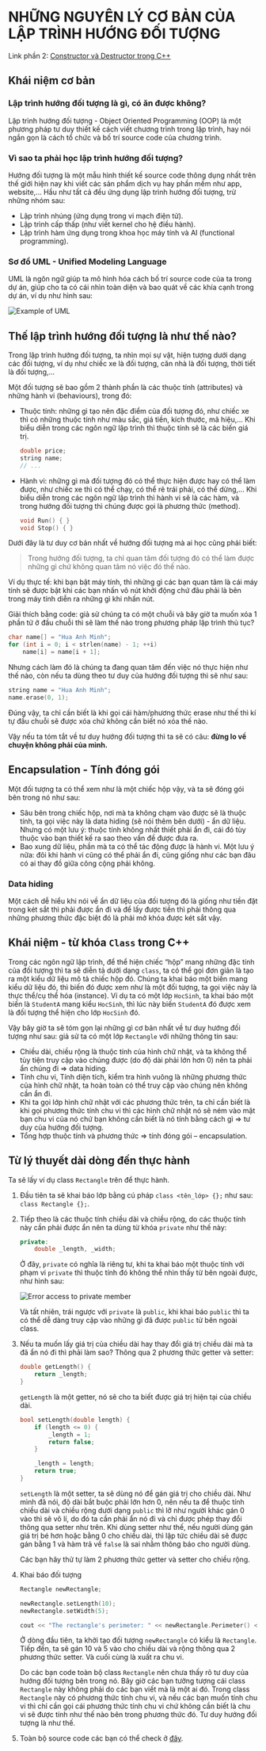 <script async src="//pagead2.googlesyndication.com/pagead/js/adsbygoogle.js"></script>
<script>
  (adsbygoogle = window.adsbygoogle || []).push({
    google_ad_client: "ca-pub-9249300980094732",
    enable_page_level_ads: true
  });
</script>

# NHỮNG NGUYÊN LÝ CƠ BẢN CỦA LẬP TRÌNH HƯỚNG ĐỐI TƯỢNG

Link phần 2: [Constructor và Destructor trong C++](https://tapnhamblog.github.io/2018/06/03/H%C6%B0%E1%BB%9Bng-%C4%90%E1%BB%91i-T%C6%B0%E1%BB%A3ng-trong-C++-(-ph%E1%BA%A7n-2-).html)

## Khái niệm cơ bản

### Lập trình hướng đối tượng là gì, có ăn được không?
Lập trình hướng đối tượng - Object Oriented Programming (OOP) là một phương pháp tư duy thiết kế cách viết chương trình trong lập trình, hay nói ngắn gọn là cách tổ chức và bố trí source code của chương trình.

### Vì sao ta phải học lập trình hướng đối tượng?
Hướng đối tượng là một mẫu hình thiết kế source code thông dụng nhất trên thế giới hiện nay khi viết các sản phẩm dịch vụ hay phần mềm như app, website,... Hầu như tất cả đều ứng dụng lập trình hướng đối tượng, trừ những nhóm sau:

* Lập trình nhúng (ứng dụng trong vi mạch điện tử).
* Lập trình cấp thấp (như viết kernel cho hệ điều hành).
* Lập trình hàm ứng dụng trong khoa học máy tính và AI (functional programming).

### Sơ đồ UML - Unified Modeling Language
UML là ngôn ngữ giúp ta mô hình hóa cách bố trí source code của ta trong dự án, giúp cho ta có cái nhìn toàn diện và bao quát về các khía cạnh trong dự án, ví dụ như hình sau:

![Example of UML](https://tapnhamblog.github.io/_img/UML_example.png)

## Thế lập trình hướng đối tượng là như thế nào?

Trong lập trình hướng đối tượng, ta nhìn mọi sự vật, hiện tượng dưới dạng các đối tượng, ví dụ như chiếc xe là đối tượng, căn nhà là đối tượng, thời tiết là đối tượng,...

Một đối tượng sẽ bao gồm 2 thành phần là các thuộc tính (attributes) và những hành vi (behaviours), trong đó:

* Thuộc tính: những gì tạo nên đặc điểm của đối tượng đó, như chiếc xe thì có những thuộc tính như màu sắc, giá tiền, kích thước, mã hiệu,... Khi biểu diễn trong các ngôn ngữ lập trình thì thuộc tính sẽ là các biến giá trị.
    ```cpp
    double price;
    string name;
    // ...
    ```
* Hành vi: những gì mà đối tượng đó có thể thực hiện được hay có thể làm được, như chiếc xe thì có thể chạy, có thể rẽ trái phải, có thể dừng,... Khi biểu diễn trong các ngôn ngữ lập trình thì hành vi sẽ là các hàm, và trong hướng đối tượng thì chúng được gọi là phương thức (method).
    ```cpp
    void Run() { }
    void Stop() { }
    ```

Dưới đây là tư duy cơ bản nhất về hướng đối tượng mà ai học cũng phải biết:

> Trong hướng đối tượng, ta chỉ quan tâm đối tượng đó có thể làm được những gì chứ không quan tâm nó việc đó thế nào.

Ví dụ thực tế: khi bạn bật máy tính, thì những gì các bạn quan tâm là cái máy tính sẽ được bật khi các bạn nhấn vô nút khởi động chứ đâu phải là bên trong máy tính diễn ra những gì khi nhấn nút.

Giải thích bằng code: giả sử chúng ta có một chuỗi và bây giờ ta muốn xóa 1 phần tử ở đầu chuỗi thì sẽ làm thế nào trong phương pháp lập trình thủ tục?

```cpp
char name[] = "Hua Anh Minh";
for (int i = 0; i < strlen(name) - 1; ++i)
    name[i] = name[i + 1];
```

Nhưng cách làm đó là chúng ta đang quan tâm đến việc nó thực hiện như thế nào, còn nếu ta dùng theo tư duy của hướng đối tượng thì sẽ như sau:

```cpp
string name = "Hua Anh Minh";
name.erase(0, 1);
```

Đúng vậy, ta chỉ cần biết là khi gọi cái hàm/phương thức erase như thế thì kí tự đầu chuỗi sẽ được xóa chứ không cần biết nó xóa thế nào.

Vậy nếu ta tóm tắt về tư duy hướng đối tượng thì ta sẽ có câu: <b>đừng lo về chuyện không phải của mình.</b>

## Encapsulation - Tính đóng gói

Một đối tượng ta có thể xem như là một chiếc hộp vậy, và ta sẽ đóng gói bên trong nó như sau:

* Sâu bên trong chiếc hộp, nơi mà ta không chạm vào được sẽ là thuộc tính, ta gọi việc này là data hiding (sẽ nói thêm bên dưới) - ẩn dữ liệu. Nhưng có một lưu ý: thuộc tính không nhất thiết phải ẩn đi, cái đó tùy thuộc vào bạn thiết kế ra sao theo vấn đề được đưa ra.
* Bao xung dữ liệu, phần mà ta có thể tác động được là hành vi. Một lưu ý nữa: đôi khi hành vi cũng có thể phải ẩn đi, cũng giống như các bạn đâu có ai thay đồ giữa công cộng phải không.

### Data hiding

Một cách dễ hiểu khi nói về ẩn dữ liệu của đối tượng đó là giống như tiền đặt trong két sắt thì phải được ẩn đi và để lấy được tiền thì phải thông qua những phương thức đặc biệt đó là phải mở khóa được két sắt vậy.

## Khái niệm - từ khóa `Class` trong C++

Trong các ngôn ngữ lập trình, để thể hiện chiếc “hộp” mang những đặc tính của đối tượng thì ta sẽ diễn tả dưới dạng `class`, ta có thể gọi đơn giản là tạo ra một kiểu dữ liệu mô tả chiếc hộp đó. Chúng ta khai báo một biến mang kiểu dữ liệu đó, thì biến đó được xem như là một đối tượng, ta gọi việc này là thực thể/cụ thể hóa (instance). Ví dụ ta có một lớp `HocSinh`, ta khai báo một biến là `StudentA` mang
kiểu `HocSinh`, thì lúc này biến `StudentA` đó được xem là đối tượng thể hiện cho lớp `HocSinh` đó.

Vậy bây giờ ta sẽ tóm gọn lại những gì cơ bản nhất về tư duy hướng đối tượng như sau: giả sử ta có một lớp `Rectangle` với những thông tin sau:

* Chiều dài, chiều rộng là thuộc tính của hình chữ nhật, và ta không thể tùy tiện truy cập vào chúng được (do độ dài phải lớn hơn 0) nên ta phải ẩn chúng đi => data hiding.
* Tính chu vi, Tính diện tích, kiểm tra hình vuông là những phương thức của hình chữ nhật, ta hoàn toàn có thể truy cập vào chúng nên không cần ẩn đi.
* Khi ta gọi lớp hình chữ nhật với các phương thức trên, ta chỉ cần biết là khi gọi phương thức tính chu vi thì các hình chữ nhật nó sẽ ném vào mặt bạn
chu vi của nó chứ bạn không cần biết là nó tính bằng cách gì => tư duy của hướng đối tượng.
* Tổng hợp thuộc tính và phương thức => tính đóng gói – encapsulation.

## Từ lý thuyết dài dòng đến thực hành

Ta sẽ lấy ví dụ class `Rectangle` trên để thực hành.

1. Đầu tiên ta sẽ khai báo lớp bằng cú pháp `class <tên_lớp> {};` như sau: `class Rectangle {};`.
2. Tiếp theo là các thuộc tính chiều dài và chiều rộng, do các thuộc tính này cần phải được ẩn nên ta dùng từ khóa `private` như thế này:
    ```cpp
    private:
        double _length, _width;
    ```
    Ở đây, `private` có nghĩa là riêng tư, khi ta khai báo một thuộc tính với phạm vi `private` thì thuộc tính đó không thể nhìn thấy từ bên ngoài được, như hình sau:
    
    ![Error access to private member](https://tapnhamblog.github.io/_img/error_access_to_private_member.PNG)

    Và tất nhiên, trái ngược với `private` là `public`, khi khai báo `public` thì ta có thể dễ dàng truy cập vào những gì đã được `public` từ bên ngoài class.
3. Nếu ta muốn lấy giá trị của chiều dài hay thay đổi giá trị chiều dài mà ta đã ẩn nó đi thì phải làm sao? Thông qua 2 phương thức getter và setter:

    ```cpp
    double getLength() {
        return _length;
    }
    ```

    `getLength` là một getter, nó sẽ cho ta biết được giá trị hiện tại của chiều dài.

    ```cpp
    bool setLength(double length) {
        if (length <= 0) {
            _length = 1;
            return false;
        }

        _length = length;
        return true;
    }
    ```

    `setLength` là một setter, ta sẽ dùng nó để gán giá trị cho chiều dài. Như mình đã nói, độ dài bắt buộc phải lớn hơn 0, nên nếu ta để thuộc tính chiều dài và chiều rộng dưới dạng `public` thì lỡ như người khác gán 0 vào thì sẽ vô lí, do đó ta cần phải ẩn nó đi và chỉ được phép thay đổi thông qua setter như trên. Khi dùng setter như thế, nếu người dùng gán giá trị bé hơn hoặc bằng 0 cho chiều dài, thì lập tức chiều dài sẽ được gán bằng 1 và hàm trả về `false` là sai nhằm thông báo cho người dùng.

    Các bạn hãy thử tự làm 2 phương thức getter và setter cho chiều rộng.
4. Khai báo đối tượng
    ```cpp
    Rectangle newRectangle;

    newRectangle.setLength(10);
    newRectangle.setWidth(5);

    cout << "The rectangle's perimeter: " << newRectangle.Perimeter() << endl;
    ```

    Ở dòng đầu tiên, ta khởi tạo đối tượng `newRectangle` có kiểu là `Rectangle`. Tiếp đến, ta sẽ gán 10 và 5 vào cho chiều dài và rộng thông qua 2 phương thức setter. Và cuối cùng là xuất ra chu vi.

    Do các bạn code toàn bộ class `Rectangle` nên chưa thấy rõ tư duy của hướng đối tượng bên trong nó. Bây giờ các bạn tưởng tượng cái class `Rectangle` này không phải do các bạn viết mà là một ai đó. Trong class `Rectangle` này có phương thức tính chu vi, và nếu các bạn muốn tính chu vi thì chỉ cần gọi cái phương thức tính chu vi chứ không cần biết là chu vi sẽ được tính như thế nào bên trong phương thức đó. Tư duy hướng đối tượng là như thế.

5. Toàn bộ source code các bạn có thể check ở [đây](https://github.com/1753070/Rectangle).

<div id="fb-root"></div>
<script>(function(d, s, id) {
  var js, fjs = d.getElementsByTagName(s)[0];
  if (d.getElementById(id)) return;
  js = d.createElement(s); js.id = id;
  js.src = 'https://connect.facebook.net/vi_VN/sdk.js#xfbml=1&version=v3.0';
  fjs.parentNode.insertBefore(js, fjs);
}(document, 'script', 'facebook-jssdk'));</script>


<div class="fb-like" data-href="https://tapnhamblog.github.io/2018/06/03/H%C6%B0%E1%BB%9Bng-%C4%90%E1%BB%91i-T%C6%B0%E1%BB%A3ng-trong-C++-(-ph%E1%BA%A7n-1-).html" data-layout="standard" data-action="like" data-size="small" data-show-faces="true" data-share="true"></div>

<div class="fb-comments" data-href="https://tapnhamblog.github.io/2018/06/03/H%C6%B0%E1%BB%9Bng-%C4%90%E1%BB%91i-T%C6%B0%E1%BB%A3ng-trong-C++-(-ph%E1%BA%A7n-1-).html" data-numposts="5"></div>